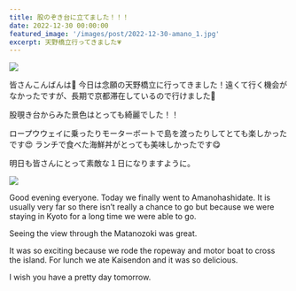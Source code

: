 ```yaml
---
title: 股のぞき台に立てました！！！
date: 2022-12-30 00:00:00
featured_image: '/images/post/2022-12-30-amano_1.jpg'
excerpt: 天野橋立行ってきました💗
---
```


![](https://yutarochan.github.io/yurumina/images/post/2022-12-30-amano_1.jpg)

皆さんこんばんは🌙
今日は念願の天野橋立に行ってきました！遠くて行く機会がなかったですが、長期で京都滞在しているので行けました🤗

股覗き台からみた景色はとっても綺麗でした！！

ロープウウェイに乗ったりモーターボートで島を渡ったりしてとても楽しかったです😍
ランチで食べた海鮮丼がとっても美味しかったです😋

明日も皆さんにとって素敵な１日になりますように。

![](https://yutarochan.github.io/yurumina/images/post/2022-12-30-amano_2.jpg)

Good evening everyone.
Today we finally went to Amanohashidate. It is usually very far so there isn’t really a chance to go but because we were staying in Kyoto for a long time we were able to go.

Seeing the view through the Matanozoki was great.

It was so exciting because we rode the ropeway and motor boat to cross the island.
For lunch we ate Kaisendon and it was so delicious. 

I wish you have a pretty day tomorrow. 


